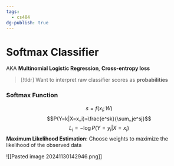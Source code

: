 ```yaml
---
tags:
  - cs484
dg-publish: true
---
```

# Softmax Classifier
AKA **Multinomial Logistic Regression**, **Cross-entropy loss**

> [!tldr] Want to interpret raw classifier scores as **probabilities**

### Softmax Function
$$s=f(x_i;W)$$
$$P(Y=k|X=x_i)=\frac{e^sk}{\sum_je^sj}$$
$$L_i=-\log P(Y=y_i|X=x_i)$$
**Maximum Likelihood Estimation**: Choose weights to maximize the likelihood of the observed data

![[Pasted image 20241130142946.png]]